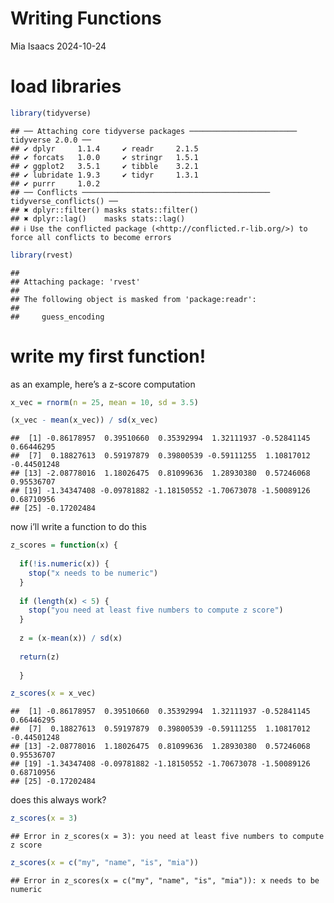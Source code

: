 Writing Functions
================
Mia Isaacs
2024-10-24

# load libraries

``` r
library(tidyverse)
```

    ## ── Attaching core tidyverse packages ──────────────────────── tidyverse 2.0.0 ──
    ## ✔ dplyr     1.1.4     ✔ readr     2.1.5
    ## ✔ forcats   1.0.0     ✔ stringr   1.5.1
    ## ✔ ggplot2   3.5.1     ✔ tibble    3.2.1
    ## ✔ lubridate 1.9.3     ✔ tidyr     1.3.1
    ## ✔ purrr     1.0.2     
    ## ── Conflicts ────────────────────────────────────────── tidyverse_conflicts() ──
    ## ✖ dplyr::filter() masks stats::filter()
    ## ✖ dplyr::lag()    masks stats::lag()
    ## ℹ Use the conflicted package (<http://conflicted.r-lib.org/>) to force all conflicts to become errors

``` r
library(rvest)
```

    ## 
    ## Attaching package: 'rvest'
    ## 
    ## The following object is masked from 'package:readr':
    ## 
    ##     guess_encoding

# write my first function!

as an example, here’s a z-score computation

``` r
x_vec = rnorm(n = 25, mean = 10, sd = 3.5)

(x_vec - mean(x_vec)) / sd(x_vec)
```

    ##  [1] -0.86178957  0.39510660  0.35392994  1.32111937 -0.52841145  0.66446295
    ##  [7]  0.18827613  0.59197879  0.39800539 -0.59111255  1.10817012 -0.44501248
    ## [13] -2.08778016  1.18026475  0.81099636  1.28930380  0.57246068  0.95536707
    ## [19] -1.34347408 -0.09781882 -1.18150552 -1.70673078 -1.50089126  0.68710956
    ## [25] -0.17202484

now i’ll write a function to do this

``` r
z_scores = function(x) {
  
  if(!is.numeric(x)) {
    stop("x needs to be numeric")
  }
  
  if (length(x) < 5) {
    stop("you need at least five numbers to compute z score")
  }
  
  z = (x-mean(x)) / sd(x)
  
  return(z)
  
  }

z_scores(x = x_vec)
```

    ##  [1] -0.86178957  0.39510660  0.35392994  1.32111937 -0.52841145  0.66446295
    ##  [7]  0.18827613  0.59197879  0.39800539 -0.59111255  1.10817012 -0.44501248
    ## [13] -2.08778016  1.18026475  0.81099636  1.28930380  0.57246068  0.95536707
    ## [19] -1.34347408 -0.09781882 -1.18150552 -1.70673078 -1.50089126  0.68710956
    ## [25] -0.17202484

does this always work?

``` r
z_scores(x = 3)
```

    ## Error in z_scores(x = 3): you need at least five numbers to compute z score

``` r
z_scores(x = c("my", "name", "is", "mia"))
```

    ## Error in z_scores(x = c("my", "name", "is", "mia")): x needs to be numeric

